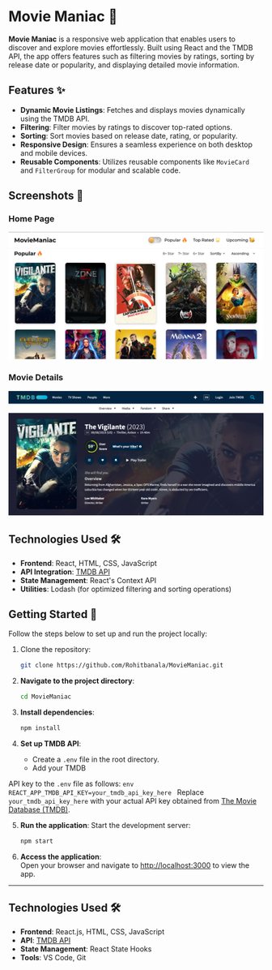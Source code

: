 # Movie Maniac 🎥

**Movie Maniac** is a responsive web application that enables users to discover and explore movies effortlessly. Built using React and the TMDB API, the app offers features such as filtering movies by ratings, sorting by release date or popularity, and displaying detailed movie information.

## Features ✨

- **Dynamic Movie Listings**: Fetches and displays movies dynamically using the TMDB API.
- **Filtering**: Filter movies by ratings to discover top-rated options.
- **Sorting**: Sort movies based on release date, rating, or popularity.
- **Responsive Design**: Ensures a seamless experience on both desktop and mobile devices.
- **Reusable Components**: Utilizes reusable components like `MovieCard` and `FilterGroup` for modular and scalable code.

## Screenshots 📸

### Home Page
![Home Page](https://github.com/Rohitbanala/MovieManiac/blob/main/src/assets/moviemaniac.png)

### Movie Details
![Movie Details](https://github.com/Rohitbanala/MovieManiac/blob/main/src/assets/moviemaniacDetails.png)

## Technologies Used 🛠️

- **Frontend**: React, HTML, CSS, JavaScript
- **API Integration**: [TMDB API](https://www.themoviedb.org/documentation/api)
- **State Management**: React's Context API
- **Utilities**: Lodash (for optimized filtering and sorting operations)

## Getting Started 🚀

Follow the steps below to set up and run the project locally:

1. Clone the repository:
   ```bash
   git clone https://github.com/Rohitbanala/MovieManiac.git
   
2. **Navigate to the project directory**:
   ```bash
   cd MovieManiac
   ```

3. **Install dependencies**:
   ```bash
   npm install
   ```

4. **Set up TMDB API**:
   - Create a `.env` file in the root directory.
   - Add your TMDB

API key to the `.env` file as follows:
     ```env
     REACT_APP_TMDB_API_KEY=your_tmdb_api_key_here
     ```
   Replace `your_tmdb_api_key_here` with your actual API key obtained from [The Movie Database (TMDB)](https://www.themoviedb.org/documentation/api).

5. **Run the application**:
   Start the development server:
   ```bash
   npm start
   ```

6. **Access the application**:  
   Open your browser and navigate to [http://localhost:3000](http://localhost:3000) to view the app.

---

## Technologies Used 🛠️

- **Frontend**: React.js, HTML, CSS, JavaScript
- **API**: [TMDB API](https://www.themoviedb.org/documentation/api)
- **State Management**: React State Hooks
- **Tools**: VS Code, Git
